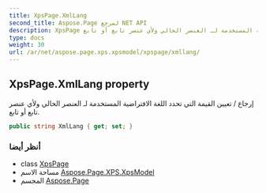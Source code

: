 ```yaml
---
title: XpsPage.XmlLang
second_title: Aspose.Page لمرجع NET API
description: XpsPage ملكية. إرجاع / تعيين القيمة التي تحدد اللغة الافتراضية المستخدمة لـ العنصر الحالي ولأي عنصر تابع أو تابع.
type: docs
weight: 30
url: /ar/net/aspose.page.xps.xpsmodel/xpspage/xmllang/
---
```

## XpsPage.XmlLang property

إرجاع / تعيين القيمة التي تحدد اللغة الافتراضية المستخدمة لـ العنصر الحالي ولأي عنصر تابع أو تابع.

```csharp
public string XmlLang { get; set; }
```

### أنظر أيضا

* class [XpsPage](../)
* مساحة الاسم [Aspose.Page.XPS.XpsModel](../../xpspage/)
* المجسم [Aspose.Page](../../../)


